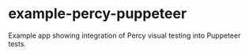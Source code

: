 # example-percy-puppeteer
Example app showing integration of Percy visual testing into Puppeteer tests.
